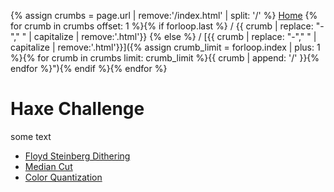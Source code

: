 {% assign crumbs = page.url | remove:'/index.html' | split: '/' %}
[Home](/haxe-challenge)
{% for crumb in crumbs offset: 1 %}{% if forloop.last %} / {{ crumb | replace: "-"," " | capitalize | remove:'.html'}} {% else %} / [{{ crumb | replace: "-"," " | capitalize | remove:'.html'}}]({% assign crumb_limit = forloop.index | plus: 1 %}{% for crumb in crumbs limit: crumb_limit %}{{ crumb | append: '/' }}{% endfor %}"){% endif %}{% endfor %}

# Haxe Challenge

some text

<ul>
    <li><a href="/haxe-challenge/floyd-steinberg-dithering">Floyd Steinberg Dithering</a></li>
	<li><a href="/haxe-challenge/median-cut">Median Cut</a></li>
	<li><a href="/haxe-challenge/color-quantization">Color Quantization</a></li>
</ul>
